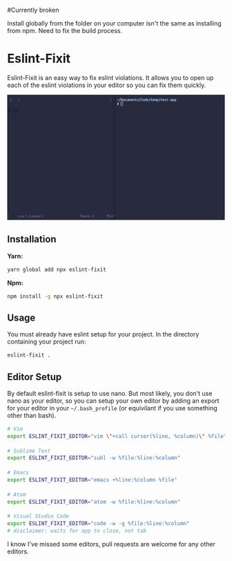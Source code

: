 #Currently broken

Install globally from the folder on your computer isn't the same as installing from npm. Need to fix the build process.

# Eslint-Fixit

Eslint-Fixit is an easy way to fix eslint violations. It allows you to open up each of the eslint violations in your editor so you can fix them quickly.

 ![eslint-fixit](images/eslint-fixit.gif)

## Installation

**Yarn:**

```bash
yarn global add npx eslint-fixit
```

**Npm:**

```bash
npm install -g npx eslint-fixit
```

## Usage

You must already have eslint setup for your project. In the directory containing your project run:

```bash
eslint-fixit .
```

## Editor Setup

By default eslint-fixit is setup to use nano. But most likely, you don't use nano as your editor, so you can setup your own editor by adding an export for your editor in your `~/.bash_profile` (or equivilant if you use something other than bash).


```bash
# Vim
export ESLINT_FIXIT_EDITOR="vim \"+call cursor(%line, %column)\" %file"

# Sublime Text
export ESLINT_FIXIT_EDITOR="subl -w %file:%line:%column"

# Emacs
export ESLINT_FIXIT_EDITOR="emacs +%line:%column %file"

# Atom
export ESLINT_FIXIT_EDITOR="atom -w %file:%line:%column"

# Visual Studio Code
export ESLINT_FIXIT_EDITOR="code -w -g %file:%line:%column" 
# disclaimer: waits for app to close, not tab
```
I know I've missed some editors, pull requests are welcome for any other editors.